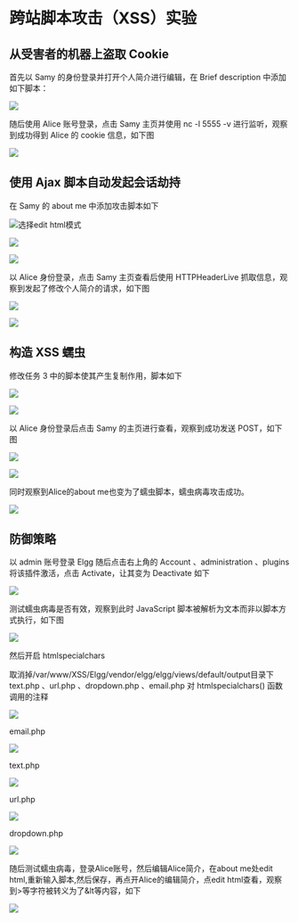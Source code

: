 # 跨站脚本攻击（XSS）实验

## 从受害者的机器上盗取 Cookie

首先以 Samy 的身份登录并打开个人简介进行编辑，在 Brief description 中添加如下脚本：

![](media/9e3830119b1634051ef6291c451f400f.png)

随后使用 Alice 账号登录，点击 Samy 主页并使用 nc -l 5555 -v 进行监听，观察到成功得到 Alice 的 cookie 信息，如下图

![](media/c40f4f14deffc8c4dc0ea6fa9ac8d11f.png)

## 使用 Ajax 脚本自动发起会话劫持

在 Samy 的 about me 中添加攻击脚本如下

![](media/e7678d36d847a9d1a0a7614ad189dd64.png)选择edit html模式

![](media/05d9822312b189fb44ad6e4d397f7878.png)

![](media/19b2718ee0c18b4afc1046e78c6ec4f6.png)

以 Alice 身份登录，点击 Samy 主页查看后使用 HTTPHeaderLive 抓取信息，观察到发起了修改个人简介的请求，如下图

![](media/86fd29dcc615b86d715b1ecdcac343a9.png)

![](media/793173f59a305f24b1b837b69f4bcc4a.png)

## 构造 XSS 蠕虫

修改任务 3 中的脚本使其产生复制作用，脚本如下

![](media/5769197fa1ae252f9418fbf6967d9b47.png)

![](media/80c8765370c7c45f0740bfb56faf1e34.png)

以 Alice 身份登录后点击 Samy 的主页进行查看，观察到成功发送 POST，如下图

![](media/21a043f944a7acfba093518874644b33.png)

![](media/9a282809f6e7b4a194b9f29efa92ae26.png)

同时观察到Alice的about me也变为了蠕虫脚本，蠕虫病毒攻击成功。

![](media/8483bd4db3fea1201fdc55293ca034a8.png)

## 防御策略

以 admin 账号登录 Elgg 随后点击右上角的 Account 、administration 、plugins将该插件激活，点击 Activate，让其变为 Deactivate 如下

![](media/6acd6b53b031671c4f311adb95e5fc90.png)

测试蠕虫病毒是否有效，观察到此时 JavaScript 脚本被解析为文本而非以脚本方式执行，如下图

![](media/34ce216fc997d0c267c9b46029006969.png)

然后开启 htmlspecialchars

取消掉/var/www/XSS/Elgg/vendor/elgg/elgg/views/default/output目录下text.php 、url.php 、dropdown.php 、email.php 对 htmlspecialchars() 函数调用的注释

![](media/50b911dc07224a34e50ff15c7268942d.png)

email.php

![](media/4fd670a96232aab9c7e6b23abef6d3bb.png)

text.php

![](media/1db8fb8bd334046bdd291a29f21c6c01.png)

url.php

![](media/2e471d85391a0e232cf59dace4d7365c.png)

dropdown.php

![](media/ff96f9ecc36a331097a3fed36f430456.png)

随后测试蠕虫病毒，登录Alice账号，然后编辑Alice简介，在about me处edit html,重新输入脚本,然后保存，再点开Alice的编辑简介，点edit html查看，观察到\>等字符被转义为了&lt等内容，如下

![](media/c15e00b387ab619690914e497b876ba7.png)
